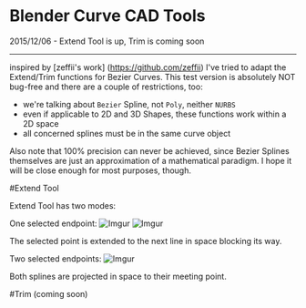 Blender Curve CAD Tools
=======================

2015/12/06 - Extend Tool is up, Trim is coming soon

_______________________


inspired by [zeffii's work] (https://github.com/zeffii) I've tried to adapt the Extend/Trim functions for Bezier Curves.
This test version is absolutely NOT bug-free and there are a couple of restrictions, too:

- we're talking about `Bezier` Spline, not `Poly`, neither `NURBS`
- even if applicable to 2D and 3D Shapes, these functions work within a 2D space
- all concerned splines must be in the same curve object

Also note that 100% precision can never be achieved, since Bezier Splines themselves are just an approximation of a mathematical paradigm. I hope it will be close enough for most purposes, though.

#Extend Tool

Extend Tool has two modes:

One selected endpoint:
![Imgur](http://i.imgur.com/uJoYOIB)
![Imgur](http://i.imgur.com/uzyv1Mv.gif)

The selected point is extended to the next line in space blocking its way.

Two selected endpoints:
![Imgur](http://i.imgur.com/srN4u93)

Both splines are projected in space to their meeting point.

#Trim
(coming soon)
